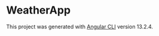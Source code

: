 # WeatherApp

This project was generated with [Angular CLI](https://github.com/angular/angular-cli) version 13.2.4.
